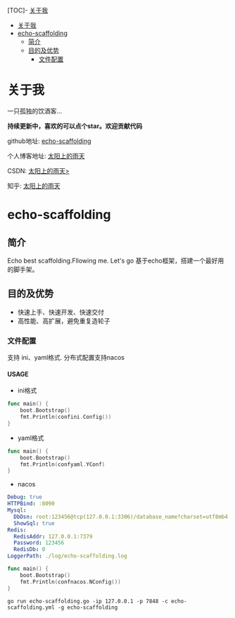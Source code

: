 [TOC]- [关于我](#关于我)
- [关于我](#关于我)
- [echo-scaffolding](#echo-scaffolding)
  - [简介](#简介)
  - [目的及优势](#目的及优势)
    - [文件配置](#文件配置)
# 关于我
一只孤独的饮酒客...

**持续更新中，喜欢的可以点个star。欢迎贡献代码**

github地址: <a href="https://github.com/jeffcail/echo-scaffolding" target="_blank">echo-scaffolding</a>

个人博客地址: <a href="https://blog.caixiaoxin.cn/?p=757" target="_blank">太阳上的雨天</a>

CSDN: <a href="caixiaoxin.blog.csdn.net">太阳上的雨天></a>

知乎: <a href="https://www.zhihu.com/people/cai-cai-55-44-82">太阳上的雨天</a>

# echo-scaffolding



## 简介
Echo best scaffolding.Fllowing me. Let's go
基于echo框架，搭建一个最好用的脚手架。



## 目的及优势

* 快速上手、快速开发、快速交付
* 高性能、高扩展，避免重复造轮子



### 文件配置
支持 ini、yaml格式. 分布式配置支持nacos
#### USAGE
* ini格式
```go
func main() {
	boot.Bootstrap()
    fmt.Println(confini.Config())
}
```

* yaml格式
```go
func main() {
	boot.Bootstrap()
    fmt.Println(confyaml.YConf)
}
```

* nacos
```yaml
Debug: true
HTTPBind: :8090
Mysql:
  DbDsn: root:123456@tcp(127.0.0.1:3306)/database_name?charset=utf8mb4
  ShowSql: true
Redis:
  RedisAddr: 127.0.0.1:7379
  Password: 123456
  RedisDb: 0
LoggerPath: ./log/echo-scaffolding.log
```
```go
func main() {
	boot.Bootstrap()
    fmt.Println(confnacos.NConfig())
}
```
```shell
go run echo-scaffolding.go -ip 127.0.0.1 -p 7848 -c echo-scaffolding.yml -g echo-scaffolding
```

